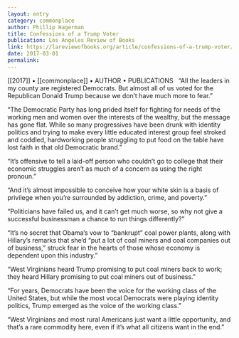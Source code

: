 ```yaml
---
layout: entry
category: commonplace
author: Phillip Hagerman
title: Confessions of a Trump Voter
publication: Los Angeles Review of Books
link: https://lareviewofbooks.org/article/confessions-of-a-trump-voter/
date: 2017-03-01
permalink: 
---
```


[[2017]] • [[commonplace]] • AUTHOR • PUBLICATIONS 
 
“All the leaders in my county are registered Democrats. But almost all of us voted for the Republican Donald Trump because we don’t have much more to fear.”

“The Democratic Party has long prided itself for fighting for needs of the working men and women over the interests of the wealthy, but the message has gone flat. While so many progressives have been drunk with identity politics and trying to make every little educated interest group feel stroked and coddled, hardworking people struggling to put food on the table have lost faith in that old Democratic brand.”

“It’s offensive to tell a laid-off person who couldn’t go to college that their economic struggles aren’t as much of a concern as using the right pronoun.”

“And it’s almost impossible to conceive how your white skin is a basis of privilege when you’re surrounded by addiction, crime, and poverty.”

“Politicians have failed us, and it can’t get much worse, so why not give a successful businessman a chance to run things differently?”

“It’s no secret that Obama’s vow to “bankrupt” coal power plants, along with Hillary’s remarks that she’d “put a lot of coal miners and coal companies out of business,” struck fear in the hearts of those whose economy is dependent upon this industry.”

“West Virginians heard Trump promising to put coal miners back to work; they heard Hillary promising to put coal miners out of business.”

“For years, Democrats have been the voice for the working class of the United States, but while the most vocal Democrats were playing identity politics, Trump emerged as the voice of the working class.”

“West Virginians and most rural Americans just want a little opportunity, and that’s a rare commodity here, even if it’s what all citizens want in the end.”


